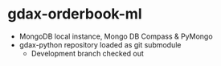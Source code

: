 # gdax-orderbook-ml


- MongoDB local instance, Mongo DB Compass & PyMongo
- gdax-python repository loaded as git submodule
    + Development branch checked out
